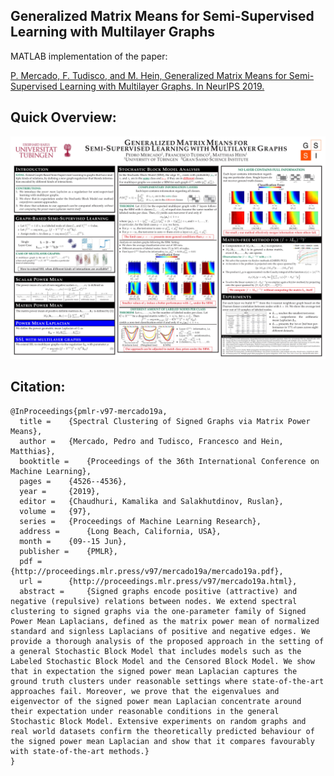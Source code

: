 ## Generalized Matrix Means for Semi-Supervised Learning with Multilayer Graphs

MATLAB implementation of the paper:

[P. Mercado, F. Tudisco, and M. Hein, Generalized Matrix Means for Semi-Supervised Learning with Multilayer Graphs. In NeurIPS 2019.](https://github.com/melopeo/PM_SSL)

## Quick Overview:
![](https://github.com/melopeo/PM_SSL/blob/master/PaperAndPoster/poster.jpg)

## Citation:
```
@InProceedings{pmlr-v97-mercado19a,
  title = 	 {Spectral Clustering of Signed Graphs via Matrix Power Means},
  author = 	 {Mercado, Pedro and Tudisco, Francesco and Hein, Matthias},
  booktitle = 	 {Proceedings of the 36th International Conference on Machine Learning},
  pages = 	 {4526--4536},
  year = 	 {2019},
  editor = 	 {Chaudhuri, Kamalika and Salakhutdinov, Ruslan},
  volume = 	 {97},
  series = 	 {Proceedings of Machine Learning Research},
  address = 	 {Long Beach, California, USA},
  month = 	 {09--15 Jun},
  publisher = 	 {PMLR},
  pdf = 	 {http://proceedings.mlr.press/v97/mercado19a/mercado19a.pdf},
  url = 	 {http://proceedings.mlr.press/v97/mercado19a.html},
  abstract = 	 {Signed graphs encode positive (attractive) and negative (repulsive) relations between nodes. We extend spectral clustering to signed graphs via the one-parameter family of Signed Power Mean Laplacians, defined as the matrix power mean of normalized standard and signless Laplacians of positive and negative edges. We provide a thorough analysis of the proposed approach in the setting of a general Stochastic Block Model that includes models such as the Labeled Stochastic Block Model and the Censored Block Model. We show that in expectation the signed power mean Laplacian captures the ground truth clusters under reasonable settings where state-of-the-art approaches fail. Moreover, we prove that the eigenvalues and eigenvector of the signed power mean Laplacian concentrate around their expectation under reasonable conditions in the general Stochastic Block Model. Extensive experiments on random graphs and real world datasets confirm the theoretically predicted behaviour of the signed power mean Laplacian and show that it compares favourably with state-of-the-art methods.}
}

```
